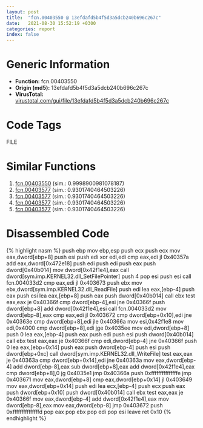 ```yaml
---
layout: post
title:  "fcn.00403550 @ 13efdafd5b4f5d3a5dcb240b696c267c"
date:   2021-08-30 15:52:19 +0300
categories: report
index: false
---
```


# Generic Information
- **Function:** fcn.00403550
- **Origin (md5):** 13efdafd5b4f5d3a5dcb240b696c267c
- **VirusTotal:** [virustotal.com/gui/file/13efdafd5b4f5d3a5dcb240b696c267c][virustotal_ref]

# Code Tags
<span class="tag" id="FILE">FILE</span>


# Similar Functions

1. [fcn.00403550][similar_1_ref] (sim.: 0.9998900981078187)
2. [fcn.00403577][similar_2_ref] (sim.: 0.9301740464503226)
3. [fcn.00403577][similar_3_ref] (sim.: 0.9301740464503226)
4. [fcn.00403577][similar_4_ref] (sim.: 0.9301740464503226)
5. [fcn.00403577][similar_5_ref] (sim.: 0.9301740464503226)


# Disassembled Code

{% highlight nasm %}
push ebp
mov ebp,esp
push ecx
push ecx
mov eax,dword[ebp+8]
push esi
push edi
xor edi,edi
cmp eax,edi
jl 0x40357a
add eax,dword[0x472e18]
push edi
push edi
push eax
push dword[0x40b014]
mov dword[0x42f1e4],eax
call dword[sym.imp.KERNEL32.dll_SetFilePointer]
push 4
pop esi
push esi
call fcn.004033d2
cmp eax,edi
jl 0x403673
push ebx
mov ebx,dword[sym.imp.KERNEL32.dll_ReadFile]
push edi
lea eax,[ebp-4]
push eax
push esi
lea eax,[ebp+8]
push eax
push dword[0x40b014]
call ebx
test eax,eax
je 0x40366f
cmp dword[ebp-4],esi
jne 0x40366f
push dword[ebp+8]
add dword[0x42f1e4],esi
call fcn.004033d2
mov dword[ebp-8],eax
cmp eax,edi
jl 0x403672
cmp dword[ebp+0x10],edi
jne 0x40363e
cmp dword[ebp+8],edi
jle 0x40366a
mov esi,0x42f1e8
mov edi,0x4000
cmp dword[ebp+8],edi
jge 0x4035ee
mov edi,dword[ebp+8]
push 0
lea eax,[ebp-4]
push eax
push edi
push esi
push dword[0x40b014]
call ebx
test eax,eax
je 0x40366f
cmp edi,dword[ebp-4]
jne 0x40366f
push 0
lea eax,[ebp+0x14]
push eax
push dword[ebp-4]
push esi
push dword[ebp+0xc]
call dword[sym.imp.KERNEL32.dll_WriteFile]
test eax,eax
je 0x40363a
cmp dword[ebp+0x14],edi
jne 0x40363a
mov eax,dword[ebp-4]
add dword[ebp-8],eax
sub dword[ebp+8],eax
add dword[0x42f1e4],eax
cmp dword[ebp+8],0
jg 0x4035e1
jmp 0x40366a
push 0xfffffffffffffffe
jmp 0x403671
mov eax,dword[ebp+8]
cmp eax,dword[ebp+0x14]
jl 0x403649
mov eax,dword[ebp+0x14]
push edi
lea ecx,[ebp-4]
push ecx
push eax
push dword[ebp+0x10]
push dword[0x40b014]
call ebx
test eax,eax
je 0x40366f
mov eax,dword[ebp-4]
add dword[0x42f1e4],eax
mov dword[ebp-8],eax
mov eax,dword[ebp-8]
jmp 0x403672
push 0xfffffffffffffffd
pop eax
pop ebx
pop edi
pop esi
leave 
ret 0x10
{% endhighlight %}


[similar_1_ref]: /report/fcn.00403550@d6ea03fac5cc8539ee4d47aca4467735
[similar_2_ref]: /report/fcn.00403577@0a0cabcf61ae0cbba2b913f9f2f07305
[similar_3_ref]: /report/fcn.00403577@e7582fc3dadb394a1457ab7e7fbbe9a7
[similar_4_ref]: /report/fcn.00403577@e88e20d68d7b3df5aa8f6d5028e52001
[similar_5_ref]: /report/fcn.00403577@987f3285b149a8407c283e379c3f1665
[virustotal_ref]: https://www.virustotal.com/gui/file/13efdafd5b4f5d3a5dcb240b696c267c